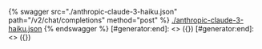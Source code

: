 [#generator:start]: <> ({ "template": "openapi" })
[#generator:start]: <> ({ "template": "openapi" })
{% swagger src="./anthropic-claude-3-haiku.json" path="/v2/chat/completions" method="post" %}
[./anthropic-claude-3-haiku.json](./anthropic-claude-3-haiku.json)
{% endswagger %}
[#generator:end]: <> ({})
[#generator:end]: <> ({})